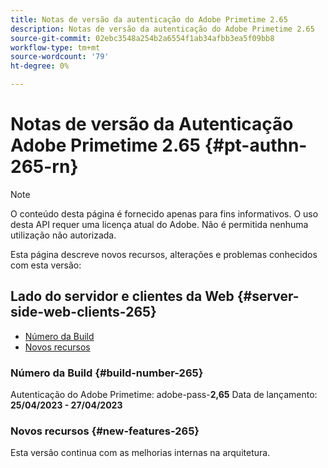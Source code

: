 ```yaml
---
title: Notas de versão da autenticação do Adobe Primetime 2.65
description: Notas de versão da autenticação do Adobe Primetime 2.65
source-git-commit: 02ebc3548a254b2a6554f1ab34afbb3ea5f09bb8
workflow-type: tm+mt
source-wordcount: '79'
ht-degree: 0%

---
```


# Notas de versão da Autenticação Adobe Primetime 2.65 {#pt-authn-265-rn}

>[!NOTE]
>
>O conteúdo desta página é fornecido apenas para fins informativos. O uso desta API requer uma licença atual do Adobe. Não é permitida nenhuma utilização não autorizada.

Esta página descreve novos recursos, alterações e problemas conhecidos com esta versão:

## Lado do servidor e clientes da Web {#server-side-web-clients-265}

* [Número da Build](#build-number-265)
* [Novos recursos](#new-features-265)

### Número da Build {#build-number-265}

Autenticação do Adobe Primetime: adobe-pass-**2,65**
Data de lançamento: **25/04/2023 - 27/04/2023**

### Novos recursos {#new-features-265}

Esta versão continua com as melhorias internas na arquitetura.
